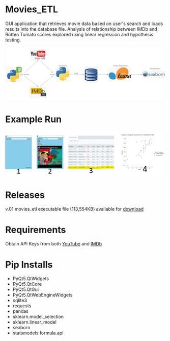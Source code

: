 # Movies_ETL
GUI application that retrieves movie data based on user's search and loads results into the database file. 
Analysis of relationship between IMDb and Rotten Tomato scores explored using linear regression and hypothesis testing.


![Diagram](Images/block_diagram.jpg)


# Example Run
![Example_Run](Images/example_run.png)


# Releases
v.01 movies_etl executable file (113,554KB) available for [download](https://github.com/SarnSaetern15/Movies_ETL/releases/tag/v01) 


# Requirements
Obtain API Keys from both [YouTube](https://developers.google.com/youtube/) and [IMDb](https://developer.imdb.com/)

# Pip Installs
* PyQt5.QtWidgets
* PyQt5.QtCore
* PyQt5.QtGui
* PyQt5.QtWebEngineWidgets
* sqlite3
* requests
* pandas
* sklearn.model_selection
* sklearn.linear_model
* seaborn
* statsmodels.formula.api
